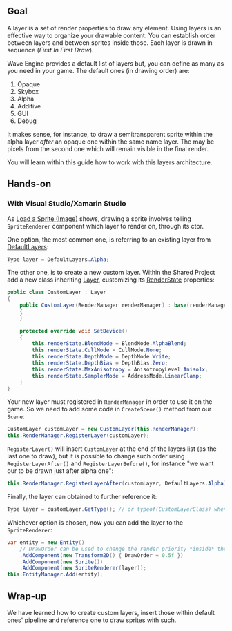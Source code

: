 ## Goal

A layer is a set of render properties to draw any element. Using layers is an effective way to organize your drawable content. You can establish order between layers and between sprites inside those. Each layer is drawn in sequence (_First In First Draw_).

Wave Engine provides a default list of layers but, you can define as many as you need in your game. The default ones (in drawing order) are:
 1. Opaque
 2. Skybox
 3. Alpha
 4. Additive
 5. GUI
 6. Debug

It makes sense, for instance, to draw a semitransparent sprite within the alpha layer _after_ an opaque one within the same name layer. The may be pixels from the second one which will remain visible in the final render.

You will learn within this guide how to work with this layers architecture.

## Hands-on

### With Visual Studio/Xamarin Studio

As [Load a Sprite (Image)](Load-a-Sprite-(Image).md) shows, drawing a sprite involves telling `SpriteRenderer` component which layer to render on, through its ctor.

One option, the most common one, is referring to an existing layer from [DefaultLayers](xref:WaveEngine.Framework.Graphics.DefaultLayers#fields):
```c#
Type layer = DefaultLayers.Alpha;
```

The other one, is to create a new custom layer. Within the Shared Project add a new class inheriting [Layer](xref:WaveEngine.Framework.Graphics.Layer), customizing its [RenderState](xref:WaveEngine.Framework.Graphics.RenderState) properties:
```c#
public class CustomLayer : Layer
{
	public CustomLayer(RenderManager renderManager) : base(renderManager)
	{
	}
	
	protected override void SetDevice()
	{
		this.renderState.BlendMode = BlendMode.AlphaBlend;
		this.renderState.CullMode = CullMode.None;
		this.renderState.DepthMode = DepthMode.Write;
		this.renderState.DepthBias = DepthBias.Zero;
		this.renderState.MaxAnisotropy = AnisotropyLevel.Aniso1x;
		this.renderState.SamplerMode = AddressMode.LinearClamp;
	}
}
```

Your new layer must registered in `RenderManager` in order to use it on the game. So we need to add some code in `CreateScene()` method from our `Scene`:
```c#
CustomLayer customLayer = new CustomLayer(this.RenderManager);
this.RenderManager.RegisterLayer(customLayer);
```

`RegisterLayer()` will insert `CustomLayer` at the end of the layers list (as the last one to draw), but it is possible to change such order using `RegisterLayerAfter()` and `RegisterLayerBefore()`, for instance "we want our to be drawn just after alpha one":
```c#
this.RenderManager.RegisterLayerAfter(customLayer, DefaultLayers.Alpha);
```

Finally, the layer can obtained to further reference it:
```c#
Type layer = customLayer.GetType(); // or typeof(CustomLayerClass) when not instantiated
```

Whichever option is chosen, now you can add the layer to the `SpriteRenderer`:
```c#	
var entity = new Entity()
	// DrawOrder can be used to change the render priority *inside* the layer
	.AddComponent(new Transform2D() { DrawOrder = 0.5f })
	.AddComponent(new Sprite())
	.AddComponent(new SpriteRenderer(layer));
this.EntityManager.Add(entity);
```

## Wrap-up

We have learned how to create custom layers, insert those within default ones' pipeline and reference one to draw sprites with such.